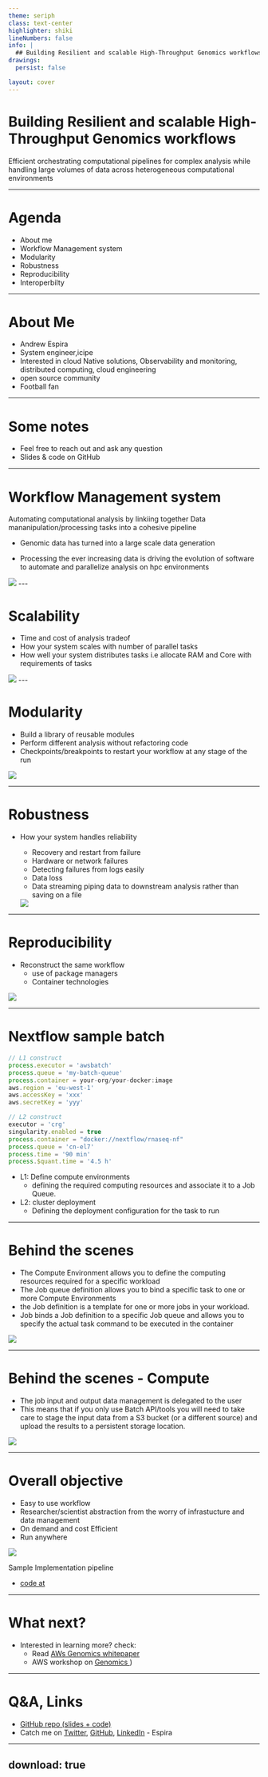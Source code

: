 ```yaml
---
theme: seriph
class: text-center
highlighter: shiki
lineNumbers: false
info: |
  ## Building Resilient and scalable High-Throughput Genomics workflows
drawings:
  persist: false

layout: cover
---
```

<!--
Thank you to BHKi and OpenScienceKE . This is my first talk and am happy to share how cloud environments can help accelerate your workflows
-->

# Building Resilient and scalable High-Throughput Genomics workflows
Efficient  orchestrating computational pipelines for complex analysis  while handling large volumes of data across heterogeneous computational environments

---

# Agenda

<!-- global-top.vue -->

* About me
* Workflow Management system
* Modularity
* Robustness
* Reproducibility
* Interoperbilty


---

# About Me

* Andrew Espira
* System engineer,icipe
*  Interested in cloud Native solutions, Observability and monitoring, distributed computing, cloud engineering 
* open source community
* Football fan 

---

# Some notes

* Feel free to reach out and ask any question
* Slides & code on GitHub

---

# Workflow Management system


<v-clicks>
Automating computational analysis by linkiing together Data mananipulation/processing tasks into a cohesive pipeline

* Genomic data has turned into a large scale data generation 

* Processing the ever increasing data is driving the evolution of software to automate and parallelize analysis on hpc environments

<img src="https://drive.google.com/uc?id=1DNjzSsGEJCHFMldLjUE6C8FY_nmgWn2K" class="m-5 h-60 rounded shadow" /> 


</v-clicks>
---

# Scalability

<v-clicks>

  - Time and cost of analysis tradeof
  - How your system scales with number of parallel tasks
  - How well your system distributes tasks i.e allocate RAM and Core with requirements of tasks
<img src="https://drive.google.com/uc?id=11dxJlQrwV6juCF469DCB1-lR7ft0ilsN" class="m-10 h-70 rounded shadow" />
  


</v-clicks>
---

#  Modularity

<v-clicks>

- Build a library of reusable modules
- Perform different analysis without refactoring code
- Checkpoints/breakpoints to restart your workflow at any stage of the run

<img src="https://drive.google.com/uc?id=1BITmj8SBpyR2BhZFgPlBUkfuX-TxAZ7H" class="m-15 h-70 rounded shadow" />


</v-clicks>

---

# Robustness

<v-clicks>
 
* How your system handles reliability
   - Recovery and restart from failure
    - Hardware or network failures
    - Detecting failures from logs easily
    - Data loss 
    - Data streaming piping data to downstream analysis rather than saving on a file

    <img src="https://drive.google.com/uc?id=1DPPM4iSVuCJ8aHR1XJWXXEs703DS77OA" class="m-5 h-60 rounded shadow" />

</v-clicks>

---

# Reproducibility

<v-clicks>

 * Reconstruct the same workflow 
     - use of package  managers
     - Container technologies 
<img src="https://drive.google.com/uc?id=1oeWxb5C6PYleHBgZNI9LYAogcvXFBhBZ" class="m-5 h-60 rounded shadow" />  

</v-clicks>


---


# Nextflow sample batch

<div grid="~ cols-2 gap-x-4">

```ts {1-10|12-15|17-18}
// L1 construct
process.executor = 'awsbatch'
process.queue = 'my-batch-queue'
process.container = your-org/your-docker:image
aws.region = 'eu-west-1'
aws.accessKey = 'xxx'
aws.secretKey = 'yyy'

// L2 construct 
executor = 'crg'
singularity.enabled = true
process.container = "docker://nextflow/rnaseq-nf"
process.queue = 'cn-el7'
process.time = '90 min'
process.$quant.time = '4.5 h'


```

<div>

<v-clicks fade :at="0">

- L1: Define compute environments
  - defining the required computing resources and associate it to a Job Queue.
- L2:  cluster deployment
  - Defining the deployment configuration for the task to run


</v-clicks>

</div></div>

---

# Behind the scenes

<v-clicks>

* The Compute Environment allows you to define the computing resources required for a specific workload 
* The Job queue definition allows you to bind a specific task to one or more Compute Environments
* the Job definition is a template for one or more jobs in your workload.
* Job binds a Job definition to a specific Job queue and allows you to specify the actual task command to be executed in the container
<img src="https://drive.google.com/uc?id=1ImZtMYo6HmSIsTOQ9jIy7a9U402SQfop" class="m-5 h-60 rounded shadow" /> 

</v-clicks>

---

# Behind the scenes - Compute

<v-clicks>

* The job input and output data management is delegated to the user
* This means that if you only use Batch API/tools you will need to take care to stage the input data from a S3 bucket (or a different source) and upload the results to a persistent storage location.

<img src="https://drive.google.com/uc?id=18MOHfT-WtdnA9AHFpSW9G6v75DcRIdyn" class="m-5 h-60 rounded shadow" /> 


</v-clicks>


---

# Overall objective

<v-clicks>

* Easy to use workflow
* Researcher/scientist abstraction from the worry of infrastucture and data management
* On demand and cost Efficient
* Run anywhere 
<img src="https://drive.google.com/uc?id=1CCht0EbJMkuSP2PAKNi9b7awb_LkBQCN" class="m-5 h-55 rounded shadow" /> 

Sample Implementation pipeline

* [code at](https://github.com/aws-samples/aws-genomics-nextflow-workshop)

</v-clicks>




---

# What next?

* Interested in learning more? check:
  * Read [AWs Genomics whitepaper](https://aws.amazon.com/blogs/industries/whitepaper-genomics-data-transfer-analytics-and-machine-learning-using-aws-services/)
  * AWS  workshop on [Genomics ](https://catalog.us-east-1.prod.workshops.aws/workshops/8213ad51-878f-493b-8e5a-fbea22c4360c/en-US))
  


---

# Q&A, Links

* [GitHub repo (slides + code)](https://github.com/espirado/slidev-rkkr52)
* Catch me on [Twitter](https://twitter.com/AEspirado), [GitHub](https://github.com/espirado), [LinkedIn](https://www.linkedin.com/in/andrew-espira-20ab3a82/) - Espira

---
download: true
---
